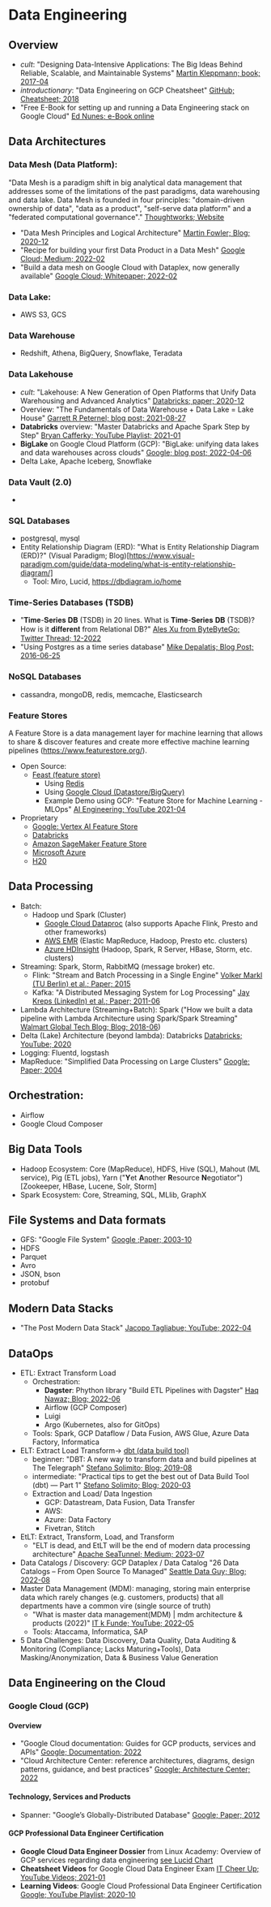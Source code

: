 # Data Engineering

## Overview

- *cult*: "Designing Data-Intensive Applications: The Big Ideas Behind Reliable, Scalable, and Maintainable Systems" [Martin Kleppmann; book; 2017-04](https://github.com/jeffrey-xiao/papers/blob/master/textbooks/designing-data-intensive-applications.pdf)
- *introductionary*: "Data Engineering on GCP Cheatsheet" [GitHub; Cheatsheet; 2018](https://github.com/ml874/Data-Engineering-on-GCP-Cheatsheet/blob/master/data_engineering_on_GCP.pdf)
- "Free E-Book for setting up and running a Data Engineering stack on Google Cloud" [Ed Nunes; e-Book online](https://www.nunes.online/de-gcp-book/ch_00_preface/)

## Data Architectures


### Data Mesh (Data Platform): 
"Data Mesh is a paradigm shift in big analytical data management that addresses some of the limitations of the past paradigms, data warehousing and data lake. Data Mesh is founded in four principles: "domain-driven ownership of data", "data as a product", "self-serve data platform" and a "federated computational governance"." [Thoughtworks; Website](https://www.thoughtworks.com/about-us/events/webinars/core-principles-of-data-mesh/data-as-a-product)

- "Data Mesh Principles and Logical Architecture" [Martin Fowler; Blog; 2020-12](https://martinfowler.com/articles/data-mesh-principles.html)
- "Recipe for building your first Data Product in a Data Mesh" [Google Cloud; Medium; 2022-02](https://medium.com/google-cloud/recipe-for-building-your-first-data-product-in-a-data-mesh-78b52338ef59)
- "Build a data mesh on Google Cloud with Dataplex, now generally available" [Google Cloud; Whitepaper; 2022-02](https://cloud.google.com/blog/products/data-analytics/build-a-data-mesh-on-google-cloud-with-dataplex-now-generally-available)


### Data Lake: 
- AWS S3, GCS

### Data Warehouse
- Redshift, Athena, BigQuery, Snowflake, Teradata

### Data Lakehouse

- *cult*: "Lakehouse: A New Generation of Open Platforms that Unify Data Warehousing and Advanced Analytics" [Databricks; paper; 2020-12](https://www.cidrdb.org/cidr2021/papers/cidr2021_paper17.pdf)
- Overview: "The Fundamentals of Data Warehouse + Data Lake = Lake House" [Garrett R Peternel; blog post; 2021-08-27](https://towardsdatascience.com/the-fundamentals-of-data-warehouse-data-lake-lake-house-ff640851c832)
- **Databricks** overview: "Master Databricks and Apache Spark Step by Step" [Bryan Cafferky; YouTube Playlist; 2021-01](https://www.youtube.com/playlist?list=PL7_h0bRfL52qWoCcS18nXcT1s-5rSa1yp)
- **BigLake** on Google Cloud Platform (GCP): "BigLake: unifying data lakes and data warehouses across clouds" [Google; blog post; 2022-04-06](https://cloud.google.com/blog/products/data-analytics/unifying-data-lakes-and-data-warehouses-across-clouds-with-biglake)
- Delta Lake, Apache Iceberg, Snowflake

### Data Vault (2.0)
- 

### SQL Databases
- postgresql, mysql
- Entity Relationship Diagram (ERD): "What is Entity Relationship Diagram (ERD)?" (Visual Paradigm; Blog)[https://www.visual-paradigm.com/guide/data-modeling/what-is-entity-relationship-diagram/]
  - Tool: Miro, Lucid, https://dbdiagram.io/home

### Time-Series Databases (TSDB)
- "𝐓𝐢𝐦𝐞-𝐒𝐞𝐫𝐢𝐞𝐬 𝐃𝐁 (TSDB) in 20 lines. What is 𝐓𝐢𝐦𝐞-𝐒𝐞𝐫𝐢𝐞𝐬 𝐃𝐁 (TSDB)? How is it 𝐝𝐢𝐟𝐟𝐞𝐫𝐞𝐧𝐭 from Relational DB?" [Ales Xu from ByteByteGo; Twitter Thread; 12-2022](https://twitter.com/alexxubyte/status/1599801032061558784)
- "Using Postgres as a time series database" [Mike Depalatis; Blog Post; 2016-06-25](https://mike.depalatis.net/blog/postgres-time-series-database.html)

### NoSQL Databases
- cassandra, mongoDB, redis, memcache, Elasticsearch

### Feature Stores
A Feature Store is a data management layer for machine learning that allows to share & discover features and create more effective machine learning pipelines (https://www.featurestore.org/).

- Open Source:
  - [Feast (feature store)](https://docs.feast.dev/)
    - Using [Redis](https://redis.com/blog/building-feature-stores-with-redis-introduction-to-feast-with-redis/)
    - Using [Google Cloud (Datastore/BigQuery)](https://docs.feast.dev/reference/providers/google-cloud-platform)
    - Example Demo using GCP: "Feature Store for Machine Learning - MLOps" [AI Engineering; YouTube 2021-04](https://www.youtube.com/watch?v=ZeJdr0nZ9PA&ab_channel=AIEngineering)
- Proprietary
  - [Google: Vertex AI Feature Store](https://cloud.google.com/vertex-ai/docs/featurestore?hl=de)
  - [Databricks](https://docs.databricks.com/applications/machine-learning/feature-store/index.html)
  - [Amazon SageMaker Feature Store](https://aws.amazon.com/de/sagemaker/feature-store/)
  - [Microsoft Azure](https://techcommunity.microsoft.com/t5/ai-customer-engineering-team/bringing-feature-store-to-azure-from-microsoft-azure-redis-and/ba-p/2918917)
  - [H20](https://h2o.ai/platform/ai-cloud/make/feature-store/)


## Data Processing
- Batch:
  - Hadoop und Spark (Cluster) 
    - [Google Cloud Dataproc](https://cloud.google.com/dataproc) (also supports Apache Flink, Presto and other frameworks)
    - [AWS EMR](https://aws.amazon.com/de/emr/) (Elastic MapReduce, Hadoop, Presto etc. clusters)
    - [Azure HDInsight](https://azure.microsoft.com/de-de/services/hdinsight/#overview) (Hadoop, Spark, R Server, HBase, Storm, etc. clusters)
- Streaming: Spark, Storm, RabbitMQ (message broker) etc.
  - Flink: "Stream and Batch Processing in a Single Engine" [Volker Markl (TU Berlin) et al.; Paper; 2015](https://asterios.katsifodimos.com/assets/publications/flink-deb.pdf)
  - Kafka: "A Distributed Messaging System for Log Processing" [Jay Kreps (LinkedIn) et al.; Paper; 2011-06](https://notes.stephenholiday.com/Kafka.pdf)
- Lambda Architecture (Streaming+Batch): Spark ("How we built a data pipeline with Lambda Architecture using Spark/Spark Streaming" [Walmart Global Tech Blog; Blog; 2018-06](https://medium.com/walmartglobaltech/how-we-built-a-data-pipeline-with-lambda-architecture-using-spark-spark-streaming-9d3b4b4555d3))
- Delta (Lake) Architecture (beyond lambda): Databricks [Databricks; YouTube; 2020](https://www.youtube.com/watch?v=FePv0lro0z8&t=49s&ab_channel=Databricks)
- Logging: Fluentd, logstash
- MapReduce: "Simplified Data Processing on Large Clusters" [Google; Paper; 2004](https://static.googleusercontent.com/media/research.google.com/en//archive/mapreduce-osdi04.pdf)
  
## Orchestration:
- Airflow
- Google Cloud Composer
 
## Big Data Tools
- Hadoop Ecosystem: Core (MapReduce), HDFS, Hive (SQL), Mahout (ML service), Pig (ETL jobs), Yarn ("**Y**et **A**nother **R**esource **N**egotiator") [Zookeeper, HBase, Lucene, Solr, Storm]
- Spark Ecosystem: Core, Streaming, SQL, MLlib, GraphX
  
## File Systems and Data formats
- GFS: "Google File System" [Google ;Paper; 2003-10](https://static.googleusercontent.com/media/research.google.com/en//archive/gfs-sosp2003.pdf)
- HDFS
- Parquet
- Avro
- JSON, bson
- protobuf

## Modern Data Stacks

- "The Post Modern Data Stack" [Jacopo Tagliabue; YouTube; 2022-04](https://www.youtube.com/watch?v=5kHDb-XGHtc&ab_channel=JacopoTagliabue)

## DataOps

- ETL: Extract Transform Load
  - Orchestration:
    - **Dagster**: Phython library "Build ETL Pipelines with Dagster" [Haq Nawaz; Blog; 2022-06](https://blog.devgenius.io/build-etl-pipelines-with-dagster-4c5f2ac678db)
    - Airflow (GCP Composer)
    - Luigi
    - Argo (Kubernetes, also for GitOps)
  - Tools: Spark, GCP Dataflow / Data Fusion, AWS Glue, Azure Data Factory, Informatica
- ELT: Extract Load Transform-> [dbt (data build tool)](https://docs.getdbt.com/docs/introduction)
  - beginner: "DBT: A new way to transform data and build pipelines at The Telegraph" [Stefano Solimito; Blog; 2019-08](https://medium.com/the-telegraph-engineering/dbt-a-new-way-to-handle-data-transformation-at-the-telegraph-868ce3964eb4)
  - intermediate: "Practical tips to get the best out of Data Build Tool (dbt) — Part 1" [Stefano Solimito; Blog; 2020-03](https://medium.com/photobox-technology-product-and-design/practical-tips-to-get-the-best-out-of-data-building-tool-dbt-part-1-8cfa21ef97c5)
  - Extraction and Load/ Data Ingestion
    - GCP: Datastream, Data Fusion, Data Transfer
    - AWS:
    - Azure: Data Factory
    - Fivetran, Stitch
- EtLT: Extract, Transform, Load, and Transform
  - "ELT is dead, and EtLT will be the end of modern data processing architecture" [Apache SeaTunnel; Medium; 2023-07](https://blog.devgenius.io/elt-is-dead-and-etlt-will-be-the-end-of-modern-data-processing-architecture-154b87c1cce0)
- Data Catalogs / Discovery: GCP Dataplex / Data Catalog "26 Data Catalogs – From Open Source To Managed" [Seattle Data Guy; Blog; 2022-08](https://www.theseattledataguy.com/26-data-catalogs-from-open-source-to-managed/#page-content)
- Master Data Management (MDM): managing, storing main enterprise data which rarely changes (e.g. customers, products) that all departments have a common vire (single source of truth)
   - "What is master data management(MDM) | mdm architecture & products (2022)" [IT k Funde; YouTube; 2022-05](https://www.youtube.com/watch?v=qCEbL1TXOtw&list=PLcnJIHtHiTA2HmIleev4scARSFwrQ0bIy&index=18&ab_channel=ITkFunde)
   - Tools: Ataccama, Informatica, SAP
 - 5 Data Challenges: Data Discovery, Data Quality, Data Auditing & Monitoring (Compliance; Lacks Maturing+Tools), Data Masking/Anonymization, Data & Business Value Generation

## Data Engineering on the Cloud

### Google Cloud (GCP)

#### Overview

- "Google Cloud documentation: Guides for GCP products, services and APIs" [Google; Documentation; 2022](https://cloud.google.com/docs)
- "Cloud Architecture Center: reference architectures, diagrams, design patterns, guidance, and best practices" [Google; Architecture Center; 2022](https://cloud.google.com/architecture)

#### Technology, Services and Products

- Spanner: "Google’s Globally-Distributed Database" [Google; Paper; 2012](https://static.googleusercontent.com/media/research.google.com/en//archive/spanner-osdi2012.pdf)

#### GCP Professional Data Engineer Certification

- **Google Cloud Data Engineer Dossier** from Linux Academy: Overview of GCP services regarding data engineering [see Lucid Chart](https://lucid.app/lucidchart/0ca44a63-4ea4-4d78-8367-2465512d21be/view?page=5CetVcvv3YSZ#)
- **Cheatsheet Videos** for Google Cloud Data Engineer Exam [IT Cheer Up; YouTube Videos; 2021-01](https://www.youtube.com/playlist?list=PLWXckUXLY7LwbBz6eyYzDocZo1vkvRWC7)
- **Learning Videos**: Google Cloud Professional Data Engineer Certification [Google; YouTube Playlist; 2020-10](https://www.youtube.com/playlist?list=PLWXckUXLY7LzOBySwKXb9fqejwpGcnAwi)

